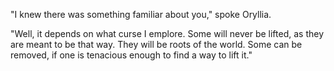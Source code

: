 "I knew there was something familiar about you," spoke Oryllia.

"Well, it depends on what curse I emplore. Some will never be lifted, as they are meant to be that way. They will be roots of the world. Some can be removed, if one is tenacious enough to find a way to lift it."